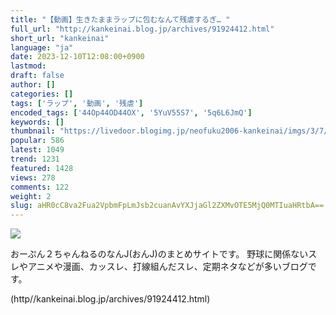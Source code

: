 ```yaml
---
title: "【動画】生きたままラップに包むなんて残虐するぎ… "
full_url: "http://kankeinai.blog.jp/archives/91924412.html"
short_url: "kankeinai"
language: "ja"
date: 2023-12-10T12:08:00+0900
lastmod: 
draft: false
author: []
categories: []
tags: ['ラップ', '動画', '残虐']
encoded_tags: ['44Op44OD44OX', '5YuV55S7', '5q6L6JmQ']
keywords: []
thumbnail: "https://livedoor.blogimg.jp/neofuku2006-kankeinai/imgs/3/7/3756b605-s.jpg"
popular: 586
latest: 1049
trend: 1231
featured: 1428
views: 278
comments: 122
weight: 2
slug: aHR0cC8va2Fua2VpbmFpLmJsb2cuanAvYXJjaGl2ZXMvOTE5MjQ0MTIuaHRtbA==
---
```


![](https://livedoor.blogimg.jp/neofuku2006-kankeinai/imgs/3/7/3756b605-s.jpg)

<div> <p id='blog-description'>おーぷん２ちゃんねるのなんJ(おんJ)のまとめサイトです。 野球に関係ないスレやアニメや漫画、カッスレ、打線組んだスレ、定期ネタなどが多いブログです。</p> </div>

(http//kankeinai.blog.jp/archives/91924412.html)
